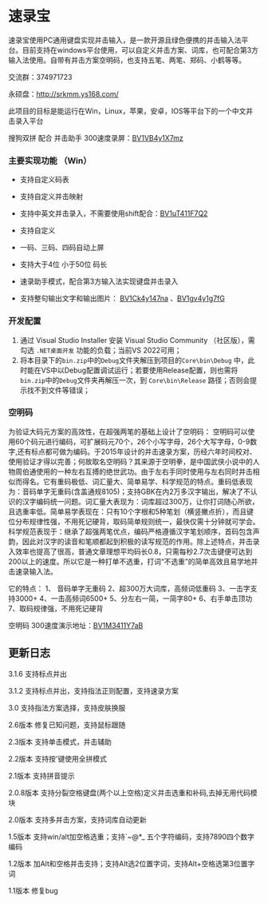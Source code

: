 # 速录宝

速录宝使用PC通用键盘实现并击输入，是一款开源且绿色便携的并击输入法平台。目前支持在windows平台使用，可以自定义并击方案、词库，也可配合第3方输入法使用。自带有并击方案空明码，也支持五笔、两笔、郑码、小鹤等等。

交流群：374971723

永硕盘：http://srkmm.ys168.com/

此项目的目标是能运行在Win，Linux，苹果，安卓，IOS等平台下的一个中文并击录入平台

搜狗双拼 配合 并击助手 300速度录屏：[BV1VB4y1X7mz](https://www.bilibili.com/video/BV1VB4y1X7mz/)



### 主要实现功能 （Win）

- 支持自定义码表

- 支持自定义并击映射

- 支持中英文并击录入，不需要使用shift配合：[BV1uT411F7Q2](https://www.bilibili.com/video/BV1uT411F7Q2/)


- 支持自定义


- 一码、三码、四码自动上屏


- 支持大于4位 小于50位 码长


- 速录助手模式，配合第3方输入法实现键盘并击录入


- 支持整句输出文字和输出图片： [BV1Ck4y147na](https://www.bilibili.com/video/BV1Ck4y147na/) 、[BV1gv4y1g7fG](https://www.bilibili.com/video/BV1gv4y1g7fG/)



### 开发配置

1. 通过 Visual Studio Installer 安装 Visual Studio Community （社区版），需勾选 `.NET桌面开发` 功能的负载；当前VS 2022可用；
2. 将本目录下的`bin.zip`中的`Debug`文件夹解压到项目的`Core\bin\Debug` 中，此时能在VS中以Debug配置调试运行；若要使用Release配置，则也需将`bin.zip`中的`Debug`文件夹再解压一次，到 `Core\bin\Release` 路径；否则会提示找不到文件等错误；



### 空明码


为验证大码元方案的高效性，在超强两笔的基础上设计了空明码： 空明码可以使用60个码元进行编码，可扩展码元70个，26个小写字母，26个大写字母，0-9数字,还有标点都可做为编码。于2015年设计的并击速录方案，历经六年时间校对、使用验证才得以完善；何故取名空明码？其来源于空明拳，是中国武侠小说中的人物周伯通使用的一种左右互搏的绝世武功。由于左右手同时使用与左右同时并击相似而得名。它有重码极低、词汇量大、简单易学、科学规范的特点。重码低表现为：音码单字无重码(含盖通规8105)；支持GBK在内2万多汉字输出，解决了不认识的汉字编码统一问题。词汇量大表现为：词库超过300万，让你打词随心所欲，且选重率低。简单易学表现在：只有10个字根和5种笔划（横竖撇点折），而且键位分布规律性强，不用死记硬背，取码简单规则统一，最快仅需十分钟就可学会。科学规范表现于：继承了超强两笔优点，编码严格遵循汉字笔划顺序，首码包含声韵，因此对汉字的读音和笔顺都起到积极的读写规范的作用。除上述特点，并击录入效率也提高了很高，普通文章理想平均码长0.8，只需每秒2.7次击键便可达到200以上的速度。所以它是一种打单不选重，打词“不选重”的简单高效且易学地并击速录输入法。

它的特点： 1、 音码单字无重码 2、超300万大词库，高频词低重码 3、一击字支持3000+ 4、一击高频词6500+ 5、分左右一简，一简字80+ 6、右手单击顶功 7、取码规律强，不用死记硬背

空明码 300速度演示地址：[BV1M3411Y7aB](https://www.bilibili.com/video/BV1M3411Y7aB/)



## 更新日志

3.1.6 支持标点并出

3.1.2 支持标点并出，支持指法正则配置，支持速录方案

3.0 支持指法方案选择，支持皮肤换服

2.6版本 修复已知问题，支持鼠标跟随

2.3版本 支持单击模式，并击辅助

2.2版本 支持按'键使用全拼模式

2.1版本 支持拼音提示

2.0.8版本 支持分裂空格键盘(两个以上空格)定义并击选重和补码,去掉无用代码模块

2.0版本 支持多并击方案，支持词库自动更新

1.5版本 支持win/alt加空格选重；支持`~@*_ 五个字符编码，支持7890四个数字编码

1.2版本 加Alt和空格并击支持；支持Alt选2位置字词，支持Alt+空格选第3位置字词

1.1版本 修复bug
